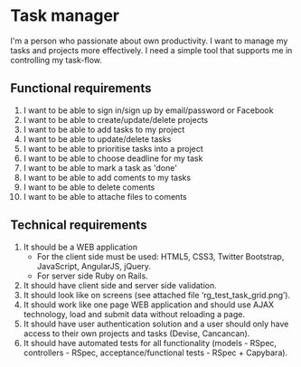 #  Task manager

I'm a person who passionate about own productivity. I want to manage my tasks and projects more effectively. I need a simple tool that supports me in controlling my task-flow.

## Functional requirements
1. I want to be able to sign in/sign up by email/password or Facebook
2. I want to be able to create/update/delete projects
3. I want to be able to add tasks to my project
4. I want to be able to update/delete tasks
5. I want to be able to prioritise tasks into a project
6. I want to be able to choose deadline for my task
7. I want to be able to mark a task as 'done'
8. I want to be able to add coments to my tasks
9. I want to be able to delete coments
10. I want to be able to attache files to coments

## Technical requirements
1. It should be a WEB application
    * For the client side must be used: HTML5, CSS3, Twitter Bootstrap, JavaScript, AngularJS, jQuery.
    * For server side Ruby on Rails.
2. It should have client side and server side validation.
3. It should look like on screens (see attached file ‘rg_test_task_grid.png’).
4. It should work like one page WEB application and should use AJAX technology, load and submit data without reloading a page.
5. It should have user authentication solution and a user should only have access to their own projects and tasks (Devise, Cancancan).
6. It should have automated tests for all functionality (models - RSpec, controllers - RSpec, acceptance/functional tests - RSpec + Capybara).